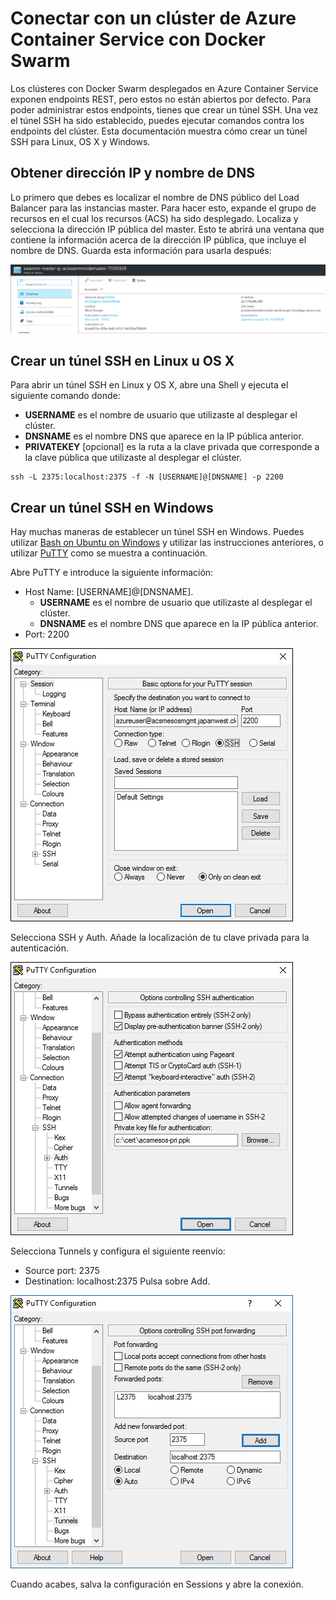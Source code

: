 
Conectar con un clúster de Azure Container Service con Docker Swarm
===================================================================
Los clústeres con Docker Swarm desplegados en Azure Container Service exponen endpoints REST, pero estos no están abiertos por defecto. Para poder administrar estos endpoints, tienes que crear un túnel SSH. Una vez el túnel SSH ha sido establecido, puedes ejecutar comandos contra los endpoints del clúster. Esta documentación muestra cómo crear un túnel SSH para Linux, OS X y Windows.

Obtener dirección IP y nombre de DNS
------------------------------------
Lo primero que debes es localizar el nombre de DNS público del Load Balancer para las instancias master. Para hacer esto, expande el grupo de recursos en el cual los recursos (ACS) ha sido desplegado. Localiza y selecciona la dirección IP pública del master. Esto te abrirá una ventana que contiene la información acerca de la dirección IP pública, que incluye el nombre de DNS. Guarda esta información para usarla después:

![](media/48a3d769ce43a33b19a06a7570deb729.png)

Crear un túnel SSH en Linux u OS X
----------------------------------
Para abrir un túnel SSH en Linux y OS X, abre una Shell y ejecuta el siguiente
comando donde:
-   **USERNAME** es el nombre de usuario que utilizaste al desplegar el clúster.
-   **DNSNAME** es el nombre DNS que aparece en la IP pública anterior.
-   **PRIVATEKEY** [opcional] es la ruta a la clave privada que corresponde a la clave pública que utilizaste al desplegar el clúster.
```
ssh -L 2375:localhost:2375 -f -N [USERNAME]@[DNSNAME] -p 2200
```

Crear un túnel SSH en Windows
-----------------------------
Hay muchas maneras de establecer un túnel SSH en Windows. Puedes utilizar [Bash on Ubuntu on Windows](https://msdn.microsoft.com/es-es/commandline/wsl/about) y utilizar las instrucciones anteriores, o utilizar [PuTTY](http://www.putty.org/) como se muestra a continuación.

Abre PuTTY e introduce la siguiente información:
-   Host Name: [USERNAME]@[DNSNAME].
    -   **USERNAME** es el nombre de usuario que utilizaste al desplegar el clúster.
    -   **DNSNAME** es el nombre DNS que aparece en la IP pública anterior.
-   Port: 2200

![PuTTY configuration 1](media/cd09ad8dde3ed52bd88c5312a95dbed4.png)

Selecciona SSH y Auth. Añade la localización de tu clave privada para la
autenticación.

![PuTTY configuration 2](media/063a217995912591e7b468ed2aba292c.png)

Selecciona Tunnels y configura el siguiente reenvío:
-   Source port: 2375
-   Destination: localhost:2375
Pulsa sobre Add.

![](media/cd3853dac2b3ed4d3396788b7fa1b154.png)

Cuando acabes, salva la configuración en Sessions y abre la conexión.
